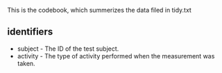 This is the codebook, which summerizes the data filed in tidy.txt
## identifiers
* subject - The ID of the test subject.
* activity - The type of activity performed when the measurement was taken.
